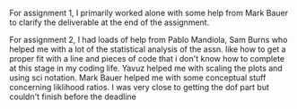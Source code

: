 For assignment 1, I primarily worked alone with some help from Mark Bauer to clarify the deliverable at the end of the assignment.

For assignment 2,  I had loads of help from Pablo Mandiola, Sam Burns who helped me with a lot of the statistical analysis of the assn. like how to get a proper fit with a line and pieces of code that i don't know how to complete at this stage in my coding life. Yavuz helped me with scaling the plots and using sci notation. Mark Bauer helped me with some conceptual stuff concerning liklihood ratios. I was very close to getting the dof part but couldn't finish before the deadline
